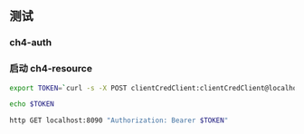 ## 测试

### ch4-auth

### 启动 ch4-resource

```bash
export TOKEN=`curl -s -X POST clientCredClient:clientCredClient@localhost:9000/oauth2/token -d "grant_type=client_credentials" -d "scope=read" | jq -r .access_token`

echo $TOKEN

http GET localhost:8090 "Authorization: Bearer $TOKEN"
```
